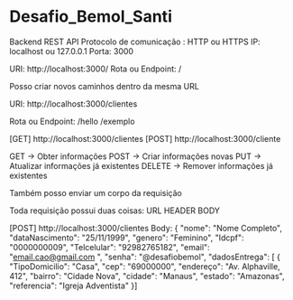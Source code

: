 # Desafio_Bemol_Santi
 Backend REST API
Protocolo de comunicação : HTTP ou HTTPS IP: localhost ou 127.0.0.1 Porta: 3000

URI: http://localhost:3000/ Rota ou Endpoint: /

Posso criar novos caminhos dentro da mesma URL 

URI: http://localhost:3000/clientes

Rota ou Endpoint: /hello  /exemplo


[GET] http://localhost:3000/clientes [POST] http://localhost:3000/cliente

GET -> Obter informações POST -> Criar informações novas PUT -> Atualizar informações já existentes DELETE -> Remover informações já existentes

Também posso enviar um corpo da requisição

Toda requisição possui duas coisas: URL HEADER BODY

[POST] http://localhost:3000/clientes 
Body: {    "nome": "Nome Completo",
            "dataNascimento": "25/11/1999",
            "genero": "Feminino",
            "Idcpf": "0000000009",
            "Telcelular": "92982765182",
            "email": "email.cao@gmail.com ",
            "senha": "@desafiobemol",
            "dadosEntrega": [
            {
                "TipoDomicilio": "Casa",
                "cep": "69000000",
                "endereço": "Av. Alphaville, 412",
                "bairro": "Cidade Nova",
                "cidade": "Manaus",
                "estado": "Amazonas",
                "referencia": "Igreja Adventista"
            }]

